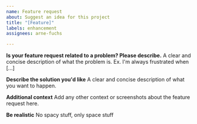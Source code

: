 ```yaml
---
name: Feature request
about: Suggest an idea for this project
title: "[Feature]"
labels: enhancement
assignees: arne-fuchs

---
```


**Is your feature request related to a problem? Please describe.**
A clear and concise description of what the problem is. Ex. I'm always frustrated when [...]

**Describe the solution you'd like**
A clear and concise description of what you want to happen.

**Additional context**
Add any other context or screenshots about the feature request here.

**Be realistic**
No spacy stuff, only space stuff
